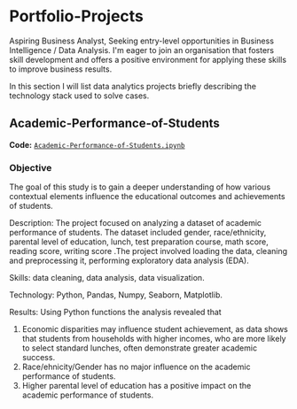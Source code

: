 # Portfolio-Projects
Aspiring Business Analyst, Seeking entry-level opportunities in Business Intelligence / Data Analysis. I'm eager to join an organisation that fosters skill development and offers a positive environment for applying these skills to improve business results.

In this section I will list data analytics projects briefly describing the technology stack used to solve cases.
## Academic-Performance-of-Students
**Code:** [`Academic-Performance-of-Students.ipynb`](https://github.com/VishakhaMann/Portfolio-Projects/blob/a0479ca15cf0cc639861244dbc4c2c146ebec06e/Academic-Performance-of-Students.ipynb)

### Objective
The goal of this study is to gain a deeper understanding of how various contextual elements influence the educational outcomes and achievements of students.

Description: The project focused on analyzing a dataset of academic performance of students. The dataset included gender, race/ethnicity,	parental level of education,	lunch,	test preparation course,	math score,	reading score,	writing score .The project involved loading the data, cleaning and preprocessing it, performing exploratory data analysis (EDA).

Skills: data cleaning, data analysis, data visualization.

Technology: Python, Pandas, Numpy, Seaborn, Matplotlib.

Results: Using Python functions the analysis revealed that 
1. Economic disparities may influence student achievement, as data shows that students from households with higher incomes, who are more likely to select standard lunches, often demonstrate greater academic success. 
2. Race/ehnicity/Gender has no major influence on the academic performance of students.
3. Higher parental level of education has a positive impact on the academic performance of students.
